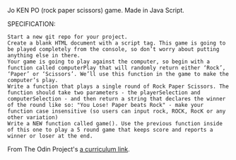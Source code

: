 Jo KEN PO (rock paper scissors) game.
Made in Java Script.

SPECIFICATION:


    Start a new git repo for your project.
    Create a blank HTML document with a script tag. This game is going to be played completely from the console, so don’t worry about putting anything else in there.
    Your game is going to play against the computer, so begin with a function called computerPlay that will randomly return either ‘Rock’, ‘Paper’ or ‘Scissors’. We’ll use this function in the game to make the computer’s play.
    Write a function that plays a single round of Rock Paper Scissors. The function should take two parameters - the playerSelection and computerSelection - and then return a string that declares the winner of the round like so: "You Lose! Paper beats Rock" - make your function case insensitive (so users can input rock, ROCK, RocK or any other variation)
    Write a NEW function called game(). Use the previous function inside of this one to play a 5 round game that keeps score and reports a winner or loser at the end.

From The Odin Project's [a curriculum link](https://www.theodinproject.com/courses).